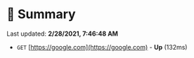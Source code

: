# 📖 Summary
Last updated: **2/28/2021, 7:46:48 AM**

- `GET` [https://google.com](https://google.com) - **Up** (132ms)
